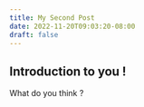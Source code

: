 ```yaml
---
title: My Second Post
date: 2022-11-20T09:03:20-08:00
draft: false
---
```

## Introduction to you !

What do you think ?
